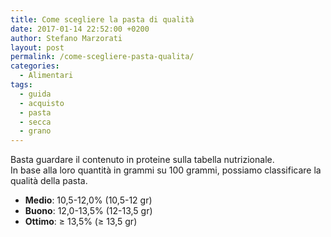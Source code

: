 ```yaml
---
title: Come scegliere la pasta di qualità
date: 2017-01-14 22:52:00 +0200
author: Stefano Marzorati
layout: post
permalink: /come-scegliere-pasta-qualita/
categories:
  - Alimentari
tags:
  - guida
  - acquisto
  - pasta
  - secca
  - grano
---
```

Basta guardare il contenuto in proteine sulla tabella nutrizionale.   
In base alla loro quantità in grammi su 100 grammi, possiamo classificare la qualità della pasta.   

* **Medio**: 10,5-12,0% (10,5-12 gr)
* **Buono**: 12,0-13,5% (12-13,5 gr)
* **Ottimo**: ≥ 13,5% (≥ 13,5 gr)
